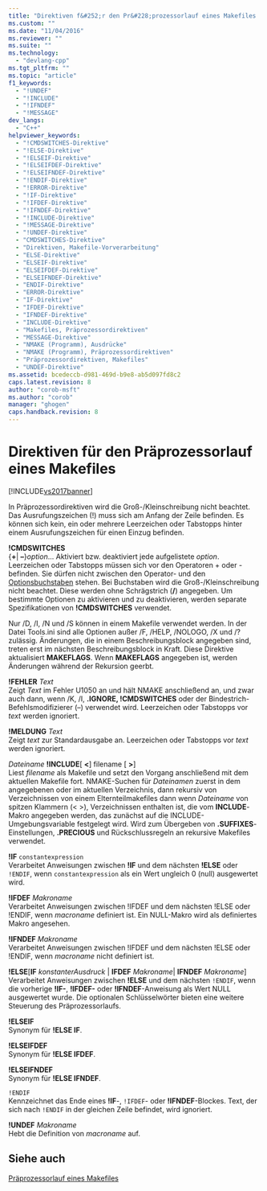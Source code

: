 ```yaml
---
title: "Direktiven f&#252;r den Pr&#228;prozessorlauf eines Makefiles | Microsoft Docs"
ms.custom: ""
ms.date: "11/04/2016"
ms.reviewer: ""
ms.suite: ""
ms.technology: 
  - "devlang-cpp"
ms.tgt_pltfrm: ""
ms.topic: "article"
f1_keywords: 
  - "!UNDEF"
  - "!INCLUDE"
  - "!IFNDEF"
  - "!MESSAGE"
dev_langs: 
  - "C++"
helpviewer_keywords: 
  - "!CMDSWITCHES-Direktive"
  - "!ELSE-Direktive"
  - "!ELSEIF-Direktive"
  - "!ELSEIFDEF-Direktive"
  - "!ELSEIFNDEF-Direktive"
  - "!ENDIF-Direktive"
  - "!ERROR-Direktive"
  - "!IF-Direktive"
  - "!IFDEF-Direktive"
  - "!IFNDEF-Direktive"
  - "!INCLUDE-Direktive"
  - "!MESSAGE-Direktive"
  - "!UNDEF-Direktive"
  - "CMDSWITCHES-Direktive"
  - "Direktiven, Makefile-Vorverarbeitung"
  - "ELSE-Direktive"
  - "ELSEIF-Direktive"
  - "ELSEIFDEF-Direktive"
  - "ELSEIFNDEF-Direktive"
  - "ENDIF-Direktive"
  - "ERROR-Direktive"
  - "IF-Direktive"
  - "IFDEF-Direktive"
  - "IFNDEF-Direktive"
  - "INCLUDE-Direktive"
  - "Makefiles, Präprozessordirektiven"
  - "MESSAGE-Direktive"
  - "NMAKE (Programm), Ausdrücke"
  - "NMAKE (Programm), Präprozessordirektiven"
  - "Präprozessordirektiven, Makefiles"
  - "UNDEF-Direktive"
ms.assetid: bcedeccb-d981-469d-b9e8-ab5d097fd8c2
caps.latest.revision: 8
author: "corob-msft"
ms.author: "corob"
manager: "ghogen"
caps.handback.revision: 8
---
```

# Direktiven f&#252;r den Pr&#228;prozessorlauf eines Makefiles
[!INCLUDE[vs2017banner](../assembler/inline/includes/vs2017banner.md)]

In Präprozessordirektiven wird die Groß\-\/Kleinschreibung nicht beachtet.  Das Ausrufungszeichen \(\!\) muss sich am Anfang der Zeile befinden.  Es können sich kein, ein oder mehrere Leerzeichen oder Tabstopps hinter einem Ausrufungszeichen für einen Einzug befinden.  
  
 **\!CMDSWITCHES**  
 {**\+**&#124; **–**}*option*...  Aktiviert bzw. deaktiviert jede aufgelistete *option*.  Leerzeichen oder Tabstopps müssen sich vor den Operatoren \+ oder \- befinden. Sie dürfen nicht zwischen den Operator\- und den [Optionsbuchstaben](../build/nmake-options.md) stehen.  Bei Buchstaben wird die Groß\-\/Kleinschreibung nicht beachtet. Diese werden ohne Schrägstrich \(**\/**\) angegeben.  Um bestimmte Optionen zu aktivieren und zu deaktivieren, werden separate Spezifikationen von **\!CMDSWITCHES** verwendet.  
  
 Nur \/D, \/I, \/N und \/S können in einem Makefile verwendet werden.  In der Datei Tools.ini sind alle Optionen außer \/F, \/HELP, \/NOLOGO, \/X und \/? zulässig.  Änderungen, die in einem Beschreibungsblock angegeben sind, treten erst im nächsten Beschreibungsblock in Kraft.  Diese Direktive aktualisiert **MAKEFLAGS**. Wenn **MAKEFLAGS** angegeben ist, werden Änderungen während der Rekursion geerbt.  
  
 **\!FEHLER**  *Text*  
 Zeigt *Text* im Fehler U1050 an und hält NMAKE anschließend an, und zwar auch dann, wenn \/K, \/I, **.IGNORE, \!CMDSWITCHES** oder der Bindestrich\-Befehlsmodifizierer \(–\) verwendet wird.  Leerzeichen oder Tabstopps vor *text* werden ignoriert.  
  
 **\!MELDUNG**  *Text*  
 Zeigt *text* zur Standardausgabe an.  Leerzeichen oder Tabstopps vor *text* werden ignoriert.  
  
 *Dateiname* **\!INCLUDE**\[ **\<**\] filename \[ **\>**\]  
 Liest *filename* als Makefile und setzt den Vorgang anschließend mit dem aktuellen Makefile fort.  NMAKE\-Suchen für *Dateinamen* zuerst in dem angegebenen oder im aktuellen Verzeichnis, dann rekursiv von Verzeichnissen von einem Elternteilmakefiles dann wenn *Dateiname* von spitzen Klammern \(\< \>\), Verzeichnissen enthalten ist, die vom **INCLUDE**\-Makro angegeben werden, das zunächst auf die INCLUDE\-Umgebungsvariable festgelegt wird.  Wird zum Übergeben von **.SUFFIXES**\-Einstellungen, **.PRECIOUS** und Rückschlussregeln an rekursive Makefiles verwendet.  
  
 **\!IF**  `constantexpression`  
 Verarbeitet Anweisungen zwischen **\!IF** und dem nächsten **\!ELSE** oder `!ENDIF`, wenn `constantexpression` als ein Wert ungleich 0 \(null\) ausgewertet wird.  
  
 **\!IFDEF**  *Makroname*  
 Verarbeitet Anweisungen zwischen \!IFDEF und dem nächsten \!ELSE oder \!ENDIF, wenn *macroname* definiert ist.  Ein NULL\-Makro wird als definiertes Makro angesehen.  
  
 **\!IFNDEF**  *Makroname*  
 Verarbeitet Anweisungen zwischen \!IFDEF und dem nächsten \!ELSE oder \!ENDIF, wenn *macroname* nicht definiert ist.  
  
 **\!ELSE**\[**IF** *konstanterAusdruck* &#124; **IFDEF** *Makroname*&#124; **IFNDEF** *Makroname*\]  
 Verarbeitet Anweisungen zwischen **\!ELSE** und dem nächsten `!ENDIF`, wenn die vorherige **\!IF\-**, **\!IFDEF\-** oder **\!IFNDEF**\-Anweisung als Wert NULL ausgewertet wurde.  Die optionalen Schlüsselwörter bieten eine weitere Steuerung des Präprozessorlaufs.  
  
 **\!ELSEIF**  
 Synonym für **\!ELSE IF**.  
  
 **\!ELSEIFDEF**  
 Synonym für **\!ELSE IFDEF**.  
  
 **\!ELSEIFNDEF**  
 Synonym für **\!ELSE IFNDEF**.  
  
 `!ENDIF`  
 Kennzeichnet das Ende eines **\!IF**\-, `!IFDEF`\- oder **\!IFNDEF**\-Blockes.  Text, der sich nach `!ENDIF` in der gleichen Zeile befindet, wird ignoriert.  
  
 **\!UNDEF**  *Makroname*  
 Hebt die Definition von *macroname* auf.  
  
## Siehe auch  
 [Präprozessorlauf eines Makefiles](../build/makefile-preprocessing.md)